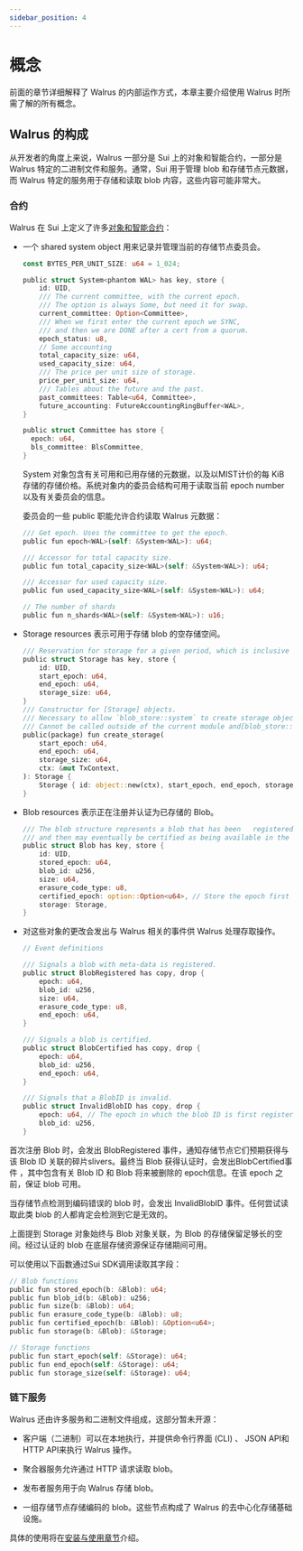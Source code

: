 ```yaml
---
sidebar_position: 4
---
```


# 概念

前面的章节详细解释了 Walrus 的内部运作方式，本章主要介绍使用 Walrus 时所需了解的所有概念。

## Walrus 的构成

从开发者的角度上来说，Walrus 一部分是 Sui 上的对象和智能合约，一部分是 Walrus 特定的二进制文件和服务。通常，Sui 用于管理 blob 和存储节点元数据，而 Walrus 特定的服务用于存储和读取 blob 内容，这些内容可能非常大。

### 合约

Walrus 在 Sui 上定义了许多[对象和智能合约](https://github.com/MystenLabs/walrus-docs/tree/main/contracts/blob_store)：

- 一个 shared system object 用来记录并管理当前的存储节点委员会。
  ```rust
  const BYTES_PER_UNIT_SIZE: u64 = 1_024;

  public struct System<phantom WAL> has key, store {
      id: UID,
      /// The current committee, with the current epoch.
      /// The option is always Some, but need it for swap.
      current_committee: Option<Committee>,
      /// When we first enter the current epoch we SYNC,
      /// and then we are DONE after a cert from a quorum.
      epoch_status: u8,
      // Some accounting
      total_capacity_size: u64,
      used_capacity_size: u64,
      /// The price per unit size of storage.
      price_per_unit_size: u64,
      /// Tables about the future and the past.
      past_committees: Table<u64, Committee>,
      future_accounting: FutureAccountingRingBuffer<WAL>,
  }

  public struct Committee has store {
    epoch: u64,
    bls_committee: BlsCommittee,
  }
  ```

  System 对象包含有关可用和已用存储的元数据，以及以MIST计价的每 KiB 存储的存储价格。系统对象内的委员会结构可用于读取当前 epoch number 以及有关委员会的信息。

  委员会的一些 public 职能允许合约读取 Walrus 元数据：
  ```rust
  /// Get epoch. Uses the committee to get the epoch.
  public fun epoch<WAL>(self: &System<WAL>): u64;

  /// Accessor for total capacity size.
  public fun total_capacity_size<WAL>(self: &System<WAL>): u64;

  /// Accessor for used capacity size.
  public fun used_capacity_size<WAL>(self: &System<WAL>): u64;

  // The number of shards
  public fun n_shards<WAL>(self: &System<WAL>): u16;
  ```
  
- Storage resources 表示可用于存储 blob 的空存储空间。
  ```rust
  /// Reservation for storage for a given period, which is inclusive start, exclusive end.
  public struct Storage has key, store {
      id: UID,
      start_epoch: u64,
      end_epoch: u64,
      storage_size: u64,
  }
  /// Constructor for [Storage] objects.
  /// Necessary to allow `blob_store::system` to create storage objects.
  /// Cannot be called outside of the current module and[blob_store::system].
  public(package) fun create_storage(
      start_epoch: u64,
      end_epoch: u64,
      storage_size: u64,
      ctx: &mut TxContext,
  ): Storage {
      Storage { id: object::new(ctx), start_epoch, end_epoch, storage_size }
  }
  ```

- Blob resources 表示正在注册并认证为已存储的 Blob。
  ```rust
  /// The blob structure represents a blob that has been   registered to with some storage,
  /// and then may eventually be certified as being available in the system.
  public struct Blob has key, store {
      id: UID,
      stored_epoch: u64,
      blob_id: u256,
      size: u64,
      erasure_code_type: u8,
      certified_epoch: option::Option<u64>, // Store the epoch first certified
      storage: Storage,
  }
  ```
- 对这些对象的更改会发出与 Walrus 相关的事件供 Walrus 处理存取操作。
  ```rust
  // Event definitions

  /// Signals a blob with meta-data is registered.
  public struct BlobRegistered has copy, drop {
      epoch: u64,
      blob_id: u256,
      size: u64,
      erasure_code_type: u8,
      end_epoch: u64,
  }

  /// Signals a blob is certified.
  public struct BlobCertified has copy, drop {
      epoch: u64,
      blob_id: u256,
      end_epoch: u64,
  }

  /// Signals that a BlobID is invalid.
  public struct InvalidBlobID has copy, drop {
      epoch: u64, // The epoch in which the blob ID is first registered as invalid
      blob_id: u256,
  }
  ```

首次注册 Blob 时，会发出 BlobRegistered 事件，通知存储节点它们预期获得与该 Blob ID 关联的碎片slivers。最终当 Blob 获得认证时，会发出BlobCertified事件 ，其中包含有关 Blob ID 和 Blob 将来被删除的 epoch信息。在该 epoch 之前，保证 blob 可用。

当存储节点检测到编码错误的 blob 时，会发出 InvalidBlobID 事件。任何尝试读取此类 blob 的人都肯定会检测到它是无效的。

上面提到 Storage 对象始终与 Blob 对象关联，为 Blob 的存储保留足够长的空间。经过认证的 blob 在底层存储资源保证存储期间可用。

可以使用以下函数通过Sui SDK调用读取其字段：
```rust
// Blob functions
public fun stored_epoch(b: &Blob): u64;
public fun blob_id(b: &Blob): u256;
public fun size(b: &Blob): u64;
public fun erasure_code_type(b: &Blob): u8;
public fun certified_epoch(b: &Blob): &Option<u64>;
public fun storage(b: &Blob): &Storage;

// Storage functions
public fun start_epoch(self: &Storage): u64;
public fun end_epoch(self: &Storage): u64;
public fun storage_size(self: &Storage): u64;
```

### 链下服务

Walrus 还由许多服务和二进制文件组成，这部分暂未开源：

- 客户端（二进制）可以在本地执行，并提供命令行界面 (CLI) 、 JSON API和HTTP API来执行 Walrus 操作。

- 聚合器服务允许通过 HTTP 请求读取 blob。

- 发布者服务用于向 Walrus 存储 blob。

- 一组存储节点存储编码的 blob。这些节点构成了 Walrus 的去中心化存储基础设施。

具体的使用将在[安装与使用章节](../install_and_use/install.md)介绍。

